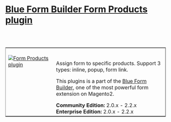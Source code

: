 <html>
<html>
<h1><a href="https://www.blueformbuilder.com/blue-form-builder-form-products.html">Blue Form Builder Form Products plugin</a></h1>
<br/><br/>
<table border="1">
  <td width="30%" valign="top"style="border: none; ">
    <br><a href="https://www.blueformbuilder.com/blue-form-builder-form-products.html"><img src="https://www.blueformbuilder.com/pub/media/catalog/product/cache/5b184dbc4466ff75e0c23e054179cc32/f/o/formproducts.png" alt="Form Products plugin" aria-labelledby="labelledby1538119274381" class="fotorama__img" aria-hidden="false"/><p>
      <td style="border:none;"></br>
        <div class="product attribute overview">
          <div class="valune">
  <p>
Assign form to specific products. Support 3 types: inline, popup, form link.</p>
<p>This plugins is a part of the <a href="https://www.blueformbuilder.com/magento-2-form-builder.html">Blue Form Builder</a>, one of the most powerful form extension on Magento2.</p>
          <ul class="firebase-list">
</div>
</div>
<div class="compatibility">
<span class="compatibility"><b>Community Edition:</b> 2.0.x - 2.2.x
<b>Enterprise Edition:</b> 2.0.x - 2.2.x</span>
</div></td>
 </tr>
</table>
<br/>
